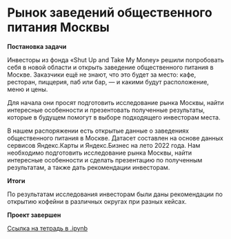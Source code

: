 # Рынок заведений общественного питания Москвы

<b>Постановка задачи</b>

Инвесторы из фонда «Shut Up and Take My Money» решили попробовать себя в новой области и открыть заведение общественного питания в Москве. Заказчики ещё не знают, что это будет за место: кафе, ресторан, пиццерия, паб или бар, — и какими будут расположение, меню и цены.

Для начала они просят подготовить исследование рынка Москвы, найти интересные особенности и презентовать полученные результаты, которые в будущем помогут в выборе подходящего инвесторам места.

В нашем распоряжении есть открытые данные о заведениях общественного питания в Москве. Датасет составлен на основе данных сервисов Яндекс.Карты и Яндекс.Бизнес на лето 2022 года. Нам необходимо подготовить исследование рынка Москвы, найти интересные особенности и сделать презентацию по полученным результатам, а также дать рекомендации инвесторам.

<b>Итоги</b>

По результатам исследования инвесторам были даны рекомендации по открытию кофейни в различных округах при разных кейсах.

<b>Проект завершен</b>

[Ссылка на тетрадь в .ipynb](https://github.com/Dmitriykuprienko/Portfolio/blob/main/Исследование%20рынка%20общественного%20питания%20Москвы/Рынок%20заведений%20общественного%20питания%20Москвы.ipynb)


